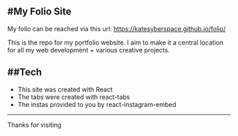 #My Folio Site
---

My folio can be reached via this url: https://katesyberspace.github.io/folio/

This is the repo for my portfolio website. I aim to make it a central location for all my web development + various creative projects.

##Tech
---
- This site was created with React
- The tabs were created with react-tabs
- The instas provided to you by react-instagram-embed 

---

Thanks for visiting